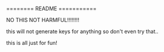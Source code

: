 ======== README ===========

NO THIS NOT HARMFUL!!!!!!!! 

this will not generate keys for anything so don't even try that..

this is all just for fun!
